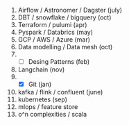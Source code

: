 1. Airflow / Astronomer / Dagster (july)
2. DBT / snowflake / bigquery (oct)
3. Terraform / pulumi (apr)
4. Pyspark / Databrics (may)
5. GCP / AWS / Azure (mar)
6. Data modelling / Data mesh (oct)
7. - [ ] Desing Patterns (feb)
8. Langchain (nov)
9. - [x] Git (jan)
10. kafka / flink / confluent (june)
11. kubernetes (sep)
12. mlops / feature store
13. o^n complexities / scala 
